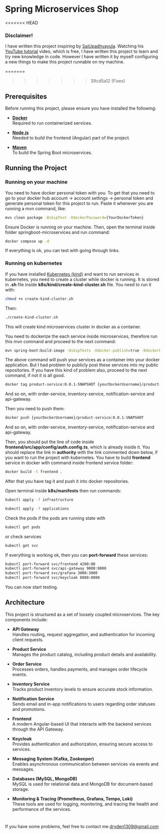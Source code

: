 # Spring Microservices Shop

<<<<<<< HEAD
### Disclaimer!
 I have written this project inspiring by [SaiUpadhyayula](https://github.com/SaiUpadhyayula). Watching his [YouTube tutorial](https://youtu.be/yn_stY3HCr8?si=YpNBuUW4a2r36nSg) video, which is free, I have written this project to learn and try new knowledge in code. However I have written it by myself configuring a new things to make this project runnable on my machine. 

=======
>>>>>>> 39cd5a12 (Fixes)
## Prerequisites

Before running this project, please ensure you have installed the following:

- **[Docker](https://www.docker.com/get-started)**  
  Required to run containerized services.

- **[Node.js](https://nodejs.org/en/)**  
  Needed to build the frontend (Angular) part of the project.

- **[Maven](https://maven.apache.org/)**  
  To build the Spring Boot microservices.


## Running the Project

### Running on your machine

You need to have docker personal token with you. To get that you need to go to your docker hub account -> account settings -> personal token and generate personal token for this project to run. Paste it whenever you are running a mvn command, like:

```bash
mvn clean package -DskipTest -DdockerPassword={YourDockerToken}
```

Ensure Docker is running on your machine. Then, open the terminal inside folder springboot-microservices and run command:

```bash
docker compose up -d
```

If everything is ok, you can test with going through links.


### Running on kubernetes

If you have installed [Kubernetes (kind)](https://kind.sigs.k8s.io/) and want to run services in kubernetes, you need to create a cluster while docker is running. It is stored in **.sh** file inside **k8s/kind/create-kind-cluster.sh** file. You need to run it with:


```bash
chmod +x create-kind-cluster.sh
```
Then:

```bash
./create-kind-cluster.sh
```

This will create kind microservices cluster in docker as a container.

You need to dockerize the each service inside microservices, therefore run this mvn command and proceed to the next command:

```bash
mvn spring-boot:build-image -DskipTests -Ddocker.publish=true -DdockerPassword={YourDockerToken}
```

The above command will push your services as a container into your docker application. But I had problem to publicly post these services into my public repositories. If you have this kind of problem also, proceed to the next command, if not it is all good.

```bash
docker tag product-service:0.0.1-SNAPSHOT {yourDockerUsername}/product-service:0.0.1-SNAPSHOT
```

And so on, with order-service, inventory-service, notification-service and api-gateway.

Then you need to push them:

```bash
docker push {yourDockerUsername}/product-service:0.0.1-SNAPSHOT
```

And so on, with order-service, inventory-service, notification-service and api-gateway.

Then, you should put the line of code inside **frontend/src/app/config/auth.config.ts**, which is already inside it. You should replace the link in **authority** with the link commented down below, if you want to run the project with kubernetes.
You have to build **frontend** service in docker with command inside frontend service folder:

```bash
docker build -t frontend .
```

After that you have tag it and push it into docker repositories.

Open terminal inside **k8s/manifests** then run commands:

```bash
kubectl apply -f infrastructure
```

```bash
kubectl apply -f applications
```

Check the pods if the pods are running state with

```bash
kubectl get pods
```

or check services

```bash
kubectl get svc
```

If everything is working ok, then you can **port-forward** these services:

```bash
kubectl port-forward svc/frontend 4200:80
kubectl port-forward svc/api-gateway 9000:9000
kubectl port-forward svc/grafana 3000:3000
kubectl port-forward svc/keycloak 8080:8080
```

You can now start testing.

## Architecture

This project is structured as a set of loosely coupled microservices. The key components include:

- **API Gateway**  
  Handles routing, request aggregation, and authentication for incoming client requests.

- **Product Service**  
  Manages the product catalog, including product details and availability.

- **Order Service**  
  Processes orders, handles payments, and manages order lifecycle events.

- **Inventory Service**  
  Tracks product inventory levels to ensure accurate stock information.

- **Notification Service**  
  Sends email and in-app notifications to users regarding order statuses and promotions.

- **Frontend**  
  A modern Angular-based UI that interacts with the backend services through the API Gateway.

- **Keycloak**  
  Provides authentication and authorization, ensuring secure access to services.

- **Messaging System (Kafka, Zookeeper)**  
  Enables asynchronous communication between services via events and messages.

- **Databases (MySQL, MongoDB)**  
  MySQL is used for relational data and MongoDB for document-based storage.

- **Monitoring & Tracing (Prometheus, Grafana, Tempo, Loki)**  
  These tools are used for logging, monitoring, and tracing the health and performance of the services.


#
#
If you have some problems, feel free to contact me 
dryden1309@gmail.com
